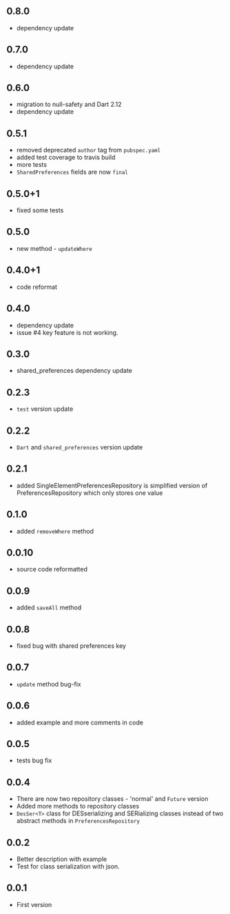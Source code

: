 ## 0.8.0
* dependency update

## 0.7.0
* dependency update

## 0.6.0
* migration to null-safety and Dart 2.12
* dependency update

## 0.5.1
* removed deprecated `author` tag from `pubspec.yaml`
* added test coverage to travis build
* more tests
* `SharedPreferences` fields are now `final`

## 0.5.0+1
* fixed some tests

## 0.5.0
* new method - `updateWhere`

## 0.4.0+1
* code reformat

## 0.4.0
* dependency update
* issue #4 key feature is not working.

## 0.3.0
* shared_preferences dependency update

## 0.2.3
* `test` version update

## 0.2.2
* `Dart` and `shared_preferences` version update

## 0.2.1
* added SingleElementPreferencesRepository is simplified version of PreferencesRepository 
which only stores one value

## 0.1.0
* added `removeWhere` method

## 0.0.10
* source code reformatted

## 0.0.9
* added `saveAll` method 

## 0.0.8
* fixed bug with shared preferences key

## 0.0.7
* `update` method bug-fix

## 0.0.6
* added example and more comments in code

## 0.0.5
* tests bug fix

## 0.0.4
* There are now two repository classes - 'normal' and `Future` version
* Added more methods to repository classes
* `DesSer<T>` class for DESserializing and SERializing classes instead of two abstract methods in `PreferencesRepository`

## 0.0.2
* Better description with example
* Test for class serialization with json.

## 0.0.1

* First version
